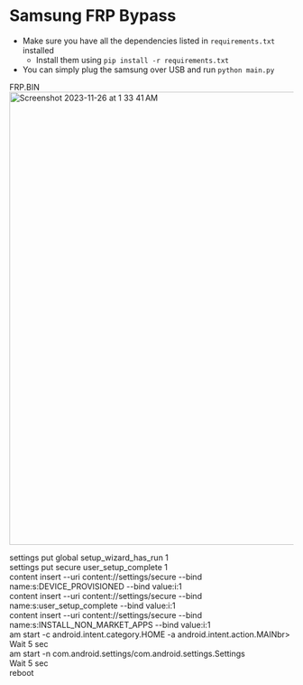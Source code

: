 # Samsung FRP Bypass
- Make sure you have all the dependencies listed in `requirements.txt` installed
  - Install them using `pip install -r requirements.txt`
- You can simply plug the samsung over USB and run `python main.py`


FRP.BIN
<img width="802" alt="Screenshot 2023-11-26 at 1 33 41 AM" src="https://github.com/sudo-self/frp-linux/assets/119916323/eb2e4ae8-a0ad-4a7a-9ce9-f815de1eea09">



settings put global setup_wizard_has_run 1<br>
settings put secure user_setup_complete 1<br>
content insert --uri content://settings/secure --bind name:s:DEVICE_PROVISIONED --bind value:i:1<br>
content insert --uri content://settings/secure --bind name:s:user_setup_complete --bind value:i:1<br>
content insert --uri content://settings/secure --bind name:s:INSTALL_NON_MARKET_APPS --bind value:i:1<br>
am start -c android.intent.category.HOME -a android.intent.action.MAINbr>
Wait 5 sec<br>
am start -n com.android.settings/com.android.settings.Settings<br>
Wait 5 sec<br>
reboot
